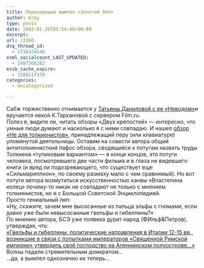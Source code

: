 ```yaml
---
title: Переходящий вымпел «Золотой Ляп»
author: Gray
type: posts
date: 2003-01-26T05:54:08+00:00
excerpt:
url: /2360
dsq_thread_id:
  - 1736324546
esml_socialcount_LAST_UPDATED:
  - 1497266282
essb_cache_expire:
  - 1584117379
categories:
  - Uncategorized

---
```








Сабж торжественно отнимается у <a href="http://www.searchengines.ru/blog/archives/000105.html" target="_blank">Татьяны Даниловой с ее &#171;Неводом&#187;</a>и вручается некой К.Тархановой с сервером Film.ru.  
Полез я, видите ли, читать обзоры &#171;Двух крепостей&#187; &#8212; интересно, что умные люди думают и насколько я с ними совпадаю. И нашел <a href="http://www.film.ru/article.asp?ID=3547" target="_blank">обзор &#171;Не для толкиенистов&#187;</a>, принадлежащий перу (или клавиатуре) упомянутой деятельницы. Оставим на совести автора общий антитолкиенисткий пафос обзора, сводящийся к потугам назвать труды Толкиена &#171;тупиковым вариантом&#187; &#8212; в конце концов, это потуги человека, посмотревшего две части фильма и в глаза не видевшего книги (и вряд ли подозревающего, что существует еще &#171;Сильмариллион&#187;, по своему размаху мало с чем сравнимый). Но вот потуги автора возмутиться искусственностью канвы &#171;Властелина колец&#187; почему-то никак не совпадают не только с мнением толкиенистов, но и с Большой Советской Энциклопедией.  
Просто гениальный ляп:  
&#171;Ну, скажите, зачем мне высосанные из пальца эльфы с гномами, если давно уже были невысосанные гвельфы и гибеллины?&#187;  
По мнению автора, БСЭ уже полвека дурит народ (&copy;Ильф&Петров), утверждая, что:  
<a href="http://encycl.yandex.ru/cgi-bin/art.pl?art=bse/00017/04300.htm&#038;encpage=bse" target="_blank">&#171;Гвельфы и гибеллины, политические направления в Италии 12-15 вв., возникшие в связи с попытками императоров &#171;Священной Римской империи&#187; утвердить своё господство на Апеннинском полуострове&#8230;&#187;</a>  
Волны падали стремительным домкратом&#8230;  
&#8230;да, а вымпел однозначно их теперь&#8230;